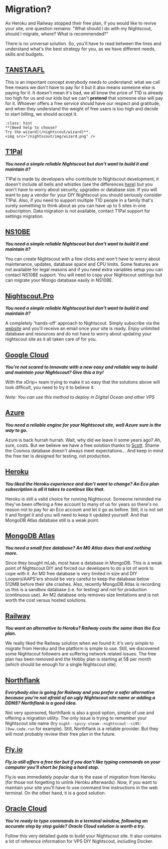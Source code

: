 # Migration?

As Heroku and Railway stopped their free plan, if you would like to revive your site, one question remains: "What should I do with my Nightscout, should I migrate, where? What is recommended?"

There is no universal solution. So, you'll have to read between the lines and understand what's the best strategy for you, as we have different needs, skills and budgets.

## **[TANSTAAFL](https://en.wiktionary.org/wiki/TANSTAAFL)**

This is an important concept everybody needs to understand: what we call free means we don't have to pay for it but it also means someone else is paying for it. It doesn't mean it's bad, we all know the price of T1D is already too high for us and our kids but we can't **pretend** that someone else will pay for it. Whoever offers a free service should have our respect and gratitude, and when they understand the weight of free users is too high and decide to start billing, we should accept it.

```{admonition} Confusing?
:class: hint
**[Need help to choose?
Try the wizard](/nightscout/wizard)**.
<img src="/nightscout/img/wizard.png" />
```

## **[T1Pal](/index.md#t1pal)**

***You need a simple reliable Nightscout but don't want to build it and maintain it?***

T1Pal is made by developers who contribute to Nightscout development, it doesn't include all bells and whistles (see the differences [here](https://t1pal.com/legal/faq_8_18_2020_13_38#compare-to-nightscout)) but you won't have to worry about security, upgrades or database size. If you will want to pay a vendor for your DIY Nightscout you should seriously consider T1Pal. Also, if you need to support multiple T1D people in a family that's surely something to think about as you can have up to 5 sites in one subscription. Data migration is not available, contact T1Pal support for settings migration.

## **[NS10BE](/index.md#ns10be)**

***You need a simple reliable Nightscout but don't want to build it and maintain it?***

You can create Nightscout with a few clicks and won't have to worry about maintenance, updates, database space and CPU limits.  Some features are not available for legal reasons and if you need extra variables setup you can contact NS10BE support. You will need to copy your Nightscout settings but can migrate your Mongo database easily in NS10BE.

## **[Nightscout.Pro](/index.md#nightscout-pro)**

***You need a simple reliable Nightscout but don't want to build it and maintain it?***

A completely 'hands-off' approach to Nightscout. Simply subscribe via the [website](https://nightscout.pro/) and you'll receive an email once your site is ready. Enjoy unlimited database and resources and do not have to worry about updating your nightscout site as it all taken care of for you.

## [**Google Cloud**](https://navid200.github.io/xDrip/docs/Nightscout/GoogleCloud)

***You're not scared to innovate with a new easy and reliable way to build and maintain your Nightscout? Give this a try!***

With the xDrip+ team trying to make it so easy that the solutions above will look difficult, you need to try it to believe it.

*Note: You can use this method to deploy in Digital Ocean and other VPS*

## **[Azure](/vendors/azure/new_user)**

***You need a reliable engine for your Nightscout site, well Azure sure is the way to go.***

Azure is back hurrah hurrah. Wait, why did we leave it some years ago? Ah, sure, costs. But we believe we have a free solution thanks to [Scott](https://www.youtube.com/watch?v=EDADrteGBnY). Shame the Cosmos database doesn't always meet expectations... And keep in mind the free tier is designed for testing, not production.

## **[Heroku](/vendors/heroku/ecoplan)**

***You liked the Heroku experience and don't want to change? An Eco plan subscription is all it takes to continue like that.***

Heroku is still a valid choice for running Nightscout. Someone reminded me they've been offering a free account to many of us for years so there's no reason not to pay for an Eco account and let it go as before. Still, it is not set it and forget it and you will need to keep it updated yourself. And that MongoDB Atlas database still is a weak point.

## [**MongoDB Atlas**](/vendors/mongodb/atlas)

***You need a small free database? An M0 Atlas does that and nothing more.***

Since they bought mLab, most have a database in MongoDB. This is a weak point of Nightscout DIY and forced our developers to do a lot of work to cope with it. An M0 free database is very limited in size and DIY Loopers/AAPS'ers should be very careful to keep the database below 512MB before their site crashes. Also, recently MongoDB Atlas is recording us this is a sandbox database (i.e. for testing) and not for production (continuous use). An M2 database only removes size limitations and is not worth the cost versus hosted solutions.

## **[Railway](/vendors/railway/new_user)**

***You want an alternative to Heroku? Railway costs the same than the Eco plan.***

We really liked the Railway solution when we found it: it's very simple to migrate from Heroku and the platform is simple to use. Still, we discovered some Nightscout followers are suffering network related issues. The free plan has been removed and the Hobby plan is starting at 5$ per month (which should be enough for a single Nightscout site).

## **[Northflank](/vendors/northflank/new_user)**

***Everybody else is going for Railway and you prefer a safer alternative because you're not afraid of an ugly Nightscout site name or adding a DDNS? Northflank is a good idea.***

Not very sponsored, Northflank is also a good option, simple of use and offering a migration utility. The only issue is trying to remember your Nightscout site name (try `night--spicy-steam--nightscout--ci95-l9xw.code.run` for example). Still, Northflank is a reliable provider. But they will most probably review their free plan in the future.

## **[Fly.io](/vendors/fly.io/migrate)**

***Fly.io still offers a free tier but if you don't like typing commands on your computer you'll short be facing a hard stop.***

Fly.io was immediately popular due to the ease of migration from Heroku (for those not forgetting to unlink Heroku afterwards). Now, if you want to maintain your site you'll have to use command line instructions in the web terminal. On the other hand, it is a good solution.

## [**Oracle Cloud**](https://www.dropbox.com/s/5twlqrndofqno0t/0-amber-oracle.pdf)

***You're ready to type commands in a terminal window, following an accurate step by step guide? Oracle Cloud solution is worth a try.***

Follow this very detailed guide to build your Nightscout site. It also contains a lot of reference information for VPS DIY Nightscout, including Docker.

</br>
